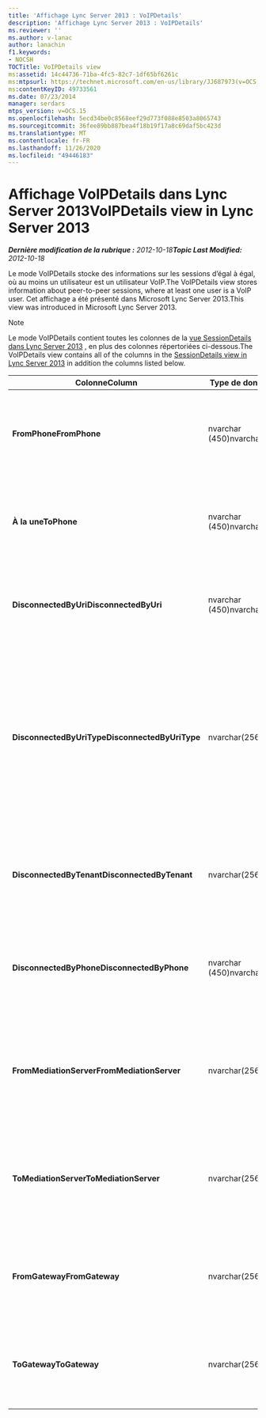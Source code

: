 ```yaml
---
title: 'Affichage Lync Server 2013 : VoIPDetails'
description: 'Affichage Lync Server 2013 : VoIPDetails'
ms.reviewer: ''
ms.author: v-lanac
author: lanachin
f1.keywords:
- NOCSH
TOCTitle: VoIPDetails view
ms:assetid: 14c44736-71ba-4fc5-82c7-1df65bf6261c
ms:mtpsurl: https://technet.microsoft.com/en-us/library/JJ687973(v=OCS.15)
ms:contentKeyID: 49733561
ms.date: 07/23/2014
manager: serdars
mtps_version: v=OCS.15
ms.openlocfilehash: 5ecd34be0c8568eef29d773f088e8503a8065743
ms.sourcegitcommit: 36fee89bb887bea4f18b19f17a8c69daf5bc423d
ms.translationtype: MT
ms.contentlocale: fr-FR
ms.lasthandoff: 11/26/2020
ms.locfileid: "49446183"
---
```

# <a name="voipdetails-view-in-lync-server-2013"></a><span data-ttu-id="6ba76-103">Affichage VoIPDetails dans Lync Server 2013</span><span class="sxs-lookup"><span data-stu-id="6ba76-103">VoIPDetails view in Lync Server 2013</span></span>

<div data-xmlns="http://www.w3.org/1999/xhtml">

<div class="topic" data-xmlns="http://www.w3.org/1999/xhtml" data-msxsl="urn:schemas-microsoft-com:xslt" data-cs="https://msdn.microsoft.com/">

<div data-asp="https://msdn2.microsoft.com/asp">



</div>

<div id="mainSection">

<div id="mainBody"><span data-ttu-id="6ba76-104">

<span> </span></span><span class="sxs-lookup"><span data-stu-id="6ba76-104">

<span> </span></span></span>

<span data-ttu-id="6ba76-105">_**Dernière modification de la rubrique :** 2012-10-18_</span><span class="sxs-lookup"><span data-stu-id="6ba76-105">_**Topic Last Modified:** 2012-10-18_</span></span>

<span data-ttu-id="6ba76-106">Le mode VoIPDetails stocke des informations sur les sessions d’égal à égal, où au moins un utilisateur est un utilisateur VoIP.</span><span class="sxs-lookup"><span data-stu-id="6ba76-106">The VoIPDetails view stores information about peer-to-peer sessions, where at least one user is a VoIP user.</span></span> <span data-ttu-id="6ba76-107">Cet affichage a été présenté dans Microsoft Lync Server 2013.</span><span class="sxs-lookup"><span data-stu-id="6ba76-107">This view was introduced in Microsoft Lync Server 2013.</span></span>

<div>


> [!NOTE]  
> <span data-ttu-id="6ba76-108">Le mode VoIPDetails contient toutes les colonnes de la <A href="lync-server-2013-sessiondetails-view.md">vue SessionDetails dans Lync Server 2013</A> , en plus des colonnes répertoriées ci-dessous.</span><span class="sxs-lookup"><span data-stu-id="6ba76-108">The VoIPDetails view contains all of the columns in the <A href="lync-server-2013-sessiondetails-view.md">SessionDetails view in Lync Server 2013</A> in addition the columns listed below.</span></span>



</div>


<table>
<colgroup>
<col style="width: 33%" />
<col style="width: 33%" />
<col style="width: 33%" />
</colgroup>
<thead>
<tr class="header">
<th><span data-ttu-id="6ba76-109">Colonne</span><span class="sxs-lookup"><span data-stu-id="6ba76-109">Column</span></span></th>
<th><span data-ttu-id="6ba76-110">Type de données</span><span class="sxs-lookup"><span data-stu-id="6ba76-110">Data Type</span></span></th>
<th><span data-ttu-id="6ba76-111">Détails</span><span class="sxs-lookup"><span data-stu-id="6ba76-111">Details</span></span></th>
</tr>
</thead>
<tbody>
<tr class="odd">
<td><p><span data-ttu-id="6ba76-112"><strong>FromPhone</strong></span><span class="sxs-lookup"><span data-stu-id="6ba76-112"><strong>FromPhone</strong></span></span></p></td>
<td><p><span data-ttu-id="6ba76-113">nvarchar (450)</span><span class="sxs-lookup"><span data-stu-id="6ba76-113">nvarchar(450)</span></span></p></td>
<td><p><span data-ttu-id="6ba76-114">URI du téléphone de l’utilisateur qui a démarré la session.</span><span class="sxs-lookup"><span data-stu-id="6ba76-114">Phone URI of the user who started the session.</span></span></p></td>
</tr>
<tr class="even">
<td><p><span data-ttu-id="6ba76-115"><strong>À la une</strong></span><span class="sxs-lookup"><span data-stu-id="6ba76-115"><strong>ToPhone</strong></span></span></p></td>
<td><p><span data-ttu-id="6ba76-116">nvarchar (450)</span><span class="sxs-lookup"><span data-stu-id="6ba76-116">nvarchar(450)</span></span></p></td>
<td><p><span data-ttu-id="6ba76-117">URI de téléphone de l’utilisateur qui a rejoint la session.</span><span class="sxs-lookup"><span data-stu-id="6ba76-117">Phone URI of the user who joined the session.</span></span></p></td>
</tr>
<tr class="odd">
<td><p><span data-ttu-id="6ba76-118"><strong>DisconnectedByUri</strong></span><span class="sxs-lookup"><span data-stu-id="6ba76-118"><strong>DisconnectedByUri</strong></span></span></p></td>
<td><p><span data-ttu-id="6ba76-119">nvarchar (450)</span><span class="sxs-lookup"><span data-stu-id="6ba76-119">nvarchar(450)</span></span></p></td>
<td><p><span data-ttu-id="6ba76-120">URI de l’utilisateur qui a déconnecté la session.</span><span class="sxs-lookup"><span data-stu-id="6ba76-120">URI of the user who disconnected the session.</span></span></p></td>
</tr>
<tr class="even">
<td><p><span data-ttu-id="6ba76-121"><strong>DisconnectedByUriType</strong></span><span class="sxs-lookup"><span data-stu-id="6ba76-121"><strong>DisconnectedByUriType</strong></span></span></p></td>
<td><p><span data-ttu-id="6ba76-122">nvarchar(256)</span><span class="sxs-lookup"><span data-stu-id="6ba76-122">nvarchar(256)</span></span></p></td>
<td><p><span data-ttu-id="6ba76-123">Type d’URI de l’utilisateur qui a déconnecté la session.</span><span class="sxs-lookup"><span data-stu-id="6ba76-123">Type of URI of the user who disconnected the session.</span></span> <span data-ttu-id="6ba76-124">Pour plus d’informations, voir la <a href="lync-server-2013-uritypes-table.md">table UriTypes dans Lync Server 2013</a> .</span><span class="sxs-lookup"><span data-stu-id="6ba76-124">See the <a href="lync-server-2013-uritypes-table.md">UriTypes table in Lync Server 2013</a> for more information.</span></span></p></td>
</tr>
<tr class="odd">
<td><p><span data-ttu-id="6ba76-125"><strong>DisconnectedByTenant</strong></span><span class="sxs-lookup"><span data-stu-id="6ba76-125"><strong>DisconnectedByTenant</strong></span></span></p></td>
<td><p><span data-ttu-id="6ba76-126">nvarchar(256)</span><span class="sxs-lookup"><span data-stu-id="6ba76-126">nvarchar(256)</span></span></p></td>
<td><p><span data-ttu-id="6ba76-127">Client de l’utilisateur qui a déconnecté la session.</span><span class="sxs-lookup"><span data-stu-id="6ba76-127">Tenant of the user who disconnected the session.</span></span></p></td>
</tr>
<tr class="even">
<td><p><span data-ttu-id="6ba76-128"><strong>DisconnectedByPhone</strong></span><span class="sxs-lookup"><span data-stu-id="6ba76-128"><strong>DisconnectedByPhone</strong></span></span></p></td>
<td><p><span data-ttu-id="6ba76-129">nvarchar (450)</span><span class="sxs-lookup"><span data-stu-id="6ba76-129">nvarchar(450)</span></span></p></td>
<td><p><span data-ttu-id="6ba76-130">URI de téléphone de l’utilisateur qui a déconnecté la session.</span><span class="sxs-lookup"><span data-stu-id="6ba76-130">Phone URI of the user who disconnected the session.</span></span></p></td>
</tr>
<tr class="odd">
<td><p><span data-ttu-id="6ba76-131"><strong>FromMediationServer</strong></span><span class="sxs-lookup"><span data-stu-id="6ba76-131"><strong>FromMediationServer</strong></span></span></p></td>
<td><p><span data-ttu-id="6ba76-132">nvarchar(256)</span><span class="sxs-lookup"><span data-stu-id="6ba76-132">nvarchar(256)</span></span></p></td>
<td><p><span data-ttu-id="6ba76-133">Serveur de médiation utilisé par l’utilisateur qui a démarré la session.</span><span class="sxs-lookup"><span data-stu-id="6ba76-133">Mediation Server used by the user who started the session.</span></span></p></td>
</tr>
<tr class="even">
<td><p><span data-ttu-id="6ba76-134"><strong>ToMediationServer</strong></span><span class="sxs-lookup"><span data-stu-id="6ba76-134"><strong>ToMediationServer</strong></span></span></p></td>
<td><p><span data-ttu-id="6ba76-135">nvarchar(256)</span><span class="sxs-lookup"><span data-stu-id="6ba76-135">nvarchar(256)</span></span></p></td>
<td><p><span data-ttu-id="6ba76-136">Serveur de médiation utilisé par l’utilisateur ayant rejoint la session.</span><span class="sxs-lookup"><span data-stu-id="6ba76-136">Mediation Server used by the user who joined the session.</span></span></p></td>
</tr>
<tr class="odd">
<td><p><span data-ttu-id="6ba76-137"><strong>FromGateway</strong></span><span class="sxs-lookup"><span data-stu-id="6ba76-137"><strong>FromGateway</strong></span></span></p></td>
<td><p><span data-ttu-id="6ba76-138">nvarchar(256)</span><span class="sxs-lookup"><span data-stu-id="6ba76-138">nvarchar(256)</span></span></p></td>
<td><p><span data-ttu-id="6ba76-139">Passerelle utilisée par l’utilisateur qui a démarré la session.</span><span class="sxs-lookup"><span data-stu-id="6ba76-139">Gateway used by the user who started the session.</span></span></p></td>
</tr>
<tr class="even">
<td><p><span data-ttu-id="6ba76-140"><strong>ToGateway</strong></span><span class="sxs-lookup"><span data-stu-id="6ba76-140"><strong>ToGateway</strong></span></span></p></td>
<td><p><span data-ttu-id="6ba76-141">nvarchar(256)</span><span class="sxs-lookup"><span data-stu-id="6ba76-141">nvarchar(256)</span></span></p></td>
<td><p><span data-ttu-id="6ba76-142">Passerelle utilisée par l’utilisateur ayant rejoint la session.</span><span class="sxs-lookup"><span data-stu-id="6ba76-142">Gateway used by the user who joined the session.</span></span></p></td>
</tr>
</tbody>
</table><span data-ttu-id="6ba76-143">


</div>

<span> </span>

</div>

</div>

</span><span class="sxs-lookup"><span data-stu-id="6ba76-143">


</div>

<span> </span>

</div>

</div>

</span></span></div>

